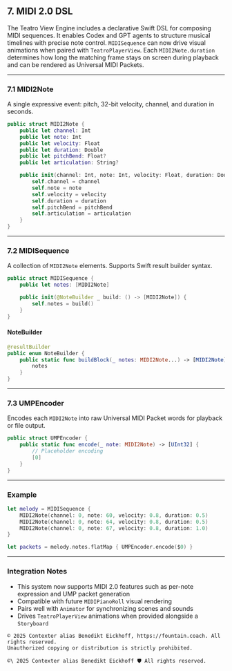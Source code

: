 ## 7. MIDI 2.0 DSL

The Teatro View Engine includes a declarative Swift DSL for composing MIDI sequences. It enables Codex and GPT agents to structure musical timelines with precise note control.
`MIDISequence` can now drive visual animations when paired with
`TeatroPlayerView`. Each `MIDI2Note.duration` determines how long the matching
frame stays on screen during playback and can be rendered as Universal MIDI Packets.

---

### 7.1 MIDI2Note

A single expressive event: pitch, 32-bit velocity, channel, and duration in seconds.

```swift
public struct MIDI2Note {
    public let channel: Int
    public let note: Int
    public let velocity: Float
    public let duration: Double
    public let pitchBend: Float?
    public let articulation: String?

    public init(channel: Int, note: Int, velocity: Float, duration: Double, pitchBend: Float? = nil, articulation: String? = nil) {
        self.channel = channel
        self.note = note
        self.velocity = velocity
        self.duration = duration
        self.pitchBend = pitchBend
        self.articulation = articulation
    }
}
```

---

### 7.2 MIDISequence

A collection of `MIDI2Note` elements. Supports Swift result builder syntax.

```swift
public struct MIDISequence {
    public let notes: [MIDI2Note]

    public init(@NoteBuilder _ build: () -> [MIDI2Note]) {
        self.notes = build()
    }
}
```

#### NoteBuilder

```swift
@resultBuilder
public enum NoteBuilder {
    public static func buildBlock(_ notes: MIDI2Note...) -> [MIDI2Note] {
        notes
    }
}
```

---

### 7.3 UMPEncoder

Encodes each `MIDI2Note` into raw Universal MIDI Packet words for playback or file output.

```swift
public struct UMPEncoder {
    public static func encode(_ note: MIDI2Note) -> [UInt32] {
        // Placeholder encoding
        [0]
    }
}
```

---

### Example

```swift
let melody = MIDISequence {
    MIDI2Note(channel: 0, note: 60, velocity: 0.8, duration: 0.5)
    MIDI2Note(channel: 0, note: 64, velocity: 0.8, duration: 0.5)
    MIDI2Note(channel: 0, note: 67, velocity: 0.8, duration: 1.0)
}

let packets = melody.notes.flatMap { UMPEncoder.encode($0) }
```

---

### Integration Notes

- This system now supports MIDI 2.0 features such as per-note expression and UMP packet generation
- Compatible with future `MIDIPianoRoll` visual rendering
- Pairs well with `Animator` for synchronizing scenes and sounds
- Drives `TeatroPlayerView` animations when provided alongside a `Storyboard`


```
© 2025 Contexter alias Benedikt Eickhoff, https://fountain.coach. All rights reserved.
Unauthorized copying or distribution is strictly prohibited.
```



`````text
©\ 2025 Contexter alias Benedikt Eickhoff 🛡️ All rights reserved.
`````
